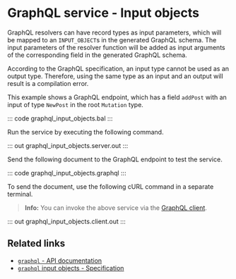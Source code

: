 # GraphQL service - Input objects

GraphQL resolvers can have record types as input parameters, which will be mapped to an `INPUT_OBJECT`s in the generated GraphQL schema. The input parameters of the resolver function will be added as input arguments of the corresponding field in the generated GraphQL schema.

According to the GraphQL specification, an input type cannot be used as an output type. Therefore, using the same type as an input and an output will result is a compilation error.

This example shows a GraphQL endpoint, which has a field `addPost` with an input of type `NewPost` in the root `Mutation` type.

::: code graphql_input_objects.bal :::

Run the service by executing the following command.

::: out graphql_input_objects.server.out :::

Send the following document to the GraphQL endpoint to test the service.

::: code graphql_input_objects.graphql :::

To send the document, use the following cURL command in a separate terminal.

>**Info:** You can invoke the above service via the [GraphQL client](/learn/by-example/graphql-client/).

::: out graphql_input_objects.client.out :::

## Related links
- [`graphql` - API documentation](https://lib.ballerina.io/ballerina/graphql/latest)
- [`graphql` input objects - Specification](/spec/graphql/#45-input-objects)
